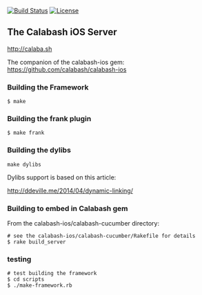 [![Build Status](https://travis-ci.org/calabash/calabash-ios-server.svg?branch=master)](https://travis-ci.org/calabash/calabash-ios-server)
 [![License](https://go-shields.herokuapp.com/license-Eclipse-blue.png)](http://opensource.org/licenses/EPL-1.0)

## The Calabash iOS Server

http://calaba.sh

The companion of the calabash-ios gem:  https://github.com/calabash/calabash-ios

### Building the Framework

```
$ make
```

### Building the frank plugin

```
$ make frank
```

### Building the dylibs

```
make dylibs
```

Dylibs support is based on this article:

http://ddeville.me/2014/04/dynamic-linking/

### Building to embed in Calabash gem

From the calabash-ios/calabash-cucumber directory:

```
# see the calabash-ios/calabash-cucumber/Rakefile for details
$ rake build_server
```

### testing

```
# test building the framework
$ cd scripts
$ ./make-framework.rb
```
